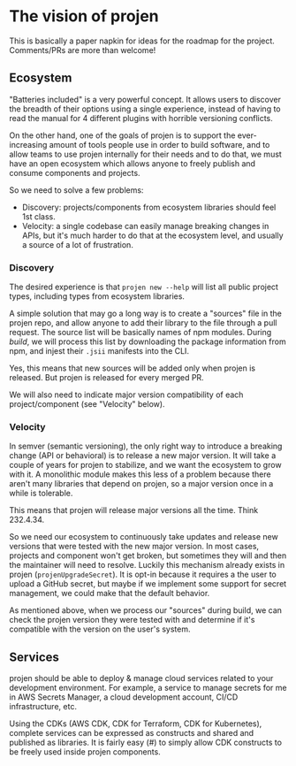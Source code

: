 # The vision of projen

This is basically a paper napkin for ideas for the roadmap for the project. Comments/PRs are more than welcome!

## Ecosystem

"Batteries included" is a very powerful concept. It allows users to discover the breadth of their options using a
single experience, instead of having to read the manual for 4 different plugins with horrible versioning conflicts.

On the other hand, one of the goals of projen is to support the ever-increasing amount of tools people use in order to build software,
and to allow teams to use projen internally for their needs and to do that, we must have an open ecosystem which allows anyone to
freely publish and consume components and projects.

So we need to solve a few problems:

- Discovery: projects/components from ecosystem libraries should feel 1st class.
- Velocity: a single codebase can easily manage breaking changes in APIs, but it's much harder to do that at the
  ecosystem level, and usually a source of a lot of frustration.

### Discovery

The desired experience is that `projen new --help` will list all public project types, including types from ecosystem libraries.

A simple solution that may go a long way is to create a "sources" file in the projen repo, and allow anyone to add their library
to the file through a pull request. The source list will be basically names of npm modules. During _build_, we will process this
list by downloading the package information from npm, and injest their `.jsii` manifests into the CLI.

Yes, this means that new sources will be added only when projen is released. But projen is released for every merged PR.

We will also need to indicate major version compatibility of each project/component (see "Velocity" below).

### Velocity

In semver (semantic versioning), the only right way to introduce a breaking change (API or behavioral) is to release 
a new major version. It will take a couple of years for projen to stabilize, and we want the ecosystem to grow with it. 
A monolithic module makes this less of a problem because there aren't many libraries that depend on projen, so a major
version once in a while is tolerable.

This means that projen will release major versions all the time. Think 232.4.34. 

So we need our ecosystem to continuously take updates and release new versions that were tested with the new major version. 
In most cases, projects and component won't get broken, but sometimes they will and then the maintainer will need to resolve.
Luckily this mechanism already exists in projen (`projenUpgradeSecret`). 
It is opt-in because it requires a the user to upload a GitHub secret, but maybe if we implement some support for secret management, 
we could make that the default behavior.

As mentioned above, when we process our "sources" during build, we can check the projen version they were tested with and
determine if it's compatible with the version on the user's system.

## Services

projen should be able to deploy & manage cloud services related to your development environment. For example,
a service to manage secrets for me in AWS Secrets Manager, a cloud development account, CI/CD infrastructure, etc.

Using the CDKs (AWS CDK, CDK for Terraform, CDK for Kubernetes), complete services can be expressed as constructs
and shared and published as libraries. It is fairly easy (#) to simply allow CDK constructs to be freely used
inside projen components.
